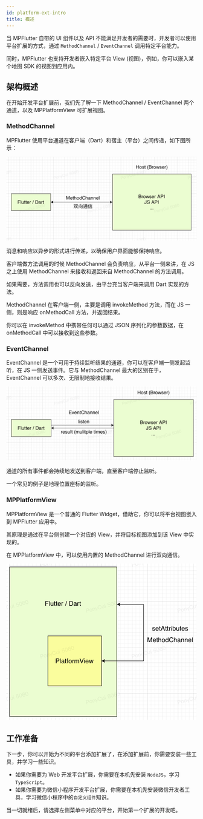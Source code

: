 ```yaml
---
id: platform-ext-intro
title: 概述
---
```


当 MPFlutter 自带的 UI 组件以及 API 不能满足开发者的需要时，开发者可以使用平台扩展的方式，通过 `MethodChannel` / `EventChannel` 调用特定平台能力。

同时，MPFlutter 也支持开发者嵌入特定平台 View (视图)，例如，你可以嵌入某个地图 SDK 的视图到应用内。

## 架构概述

在开始开发平台扩展前，我们先了解一下 MethodChannel / EventChannel 两个通道，以及 MPPlatformView 可扩展视图。

### MethodChannel 

MPFlutter 使用平台通道在客户端（Dart）和宿主（平台）之间传递，如下图所示：

![](assets/platform-ext-1.png)

消息和响应以异步的形式进行传递，以确保用户界面能够保持响应。

客户端做方法调用的时候 MethodChannel 会负责响应，从平台一侧来讲，在 JS 之上使用 MethodChannel 来接收和返回来自 MethodChannel 的方法调用。

如果需要，方法调用也可以反向发送，由平台充当客户端来调用 Dart 实现的方法。

MethodChannel 在客户端一侧，主要是调用 invokeMethod 方法，而在 JS 一侧，则是响应 onMethodCall 方法，并返回结果。

你可以在 invokeMethod 中携带任何可以通过 JSON 序列化的参数数据，在 onMethodCall 中可以接收到这些参数。

### EventChannel

EventChannel 是一个可用于持续监听结果的通道，你可以在客户端一侧发起监听，在 JS 一侧发送事件。它与 MethodChannel 最大的区别在于，EventChannel 可以多次、无限制地接收结果。

![](assets/platform-ext-2.png)

通道的所有事件都会持续地发送到客户端，直至客户端停止监听。

一个常见的例子是地理位置座标的监听。

### MPPlatformView

MPPlatformView 是一个普通的 Flutter Widget，借助它，你可以将平台视图嵌入到 MPFlutter 应用中。

其原理是通过在平台侧创建一个对应的 View，并将目标视图添加到该 View 中实现的。

在 MPPlatformView 中，可以使用内置的 MethodChannel 进行双向通信。

![](assets/platform-ext-3.png)

## 工作准备

下一步，你可以开始为不同的平台添加扩展了，在添加扩展前，你需要安装一些工具，并学习一些知识。

* 如果你需要为 Web 开发平台扩展，你需要在本机先安装 `NodeJS`，学习 `TypeScript`。
* 如果你需要为微信小程序开发平台扩展，你需要在本机先安装微信开发者工具，学习微信小程序中的`自定义组件`知识。

当一切就绪后，请选择左侧菜单中对应的平台，开始第一个扩展的开发吧。
